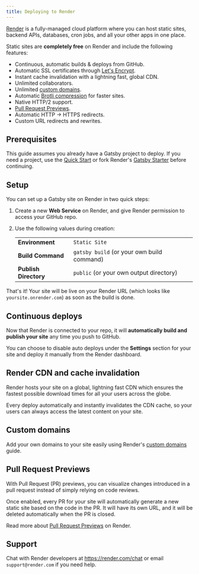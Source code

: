 ```yaml
---
title: Deploying to Render
---
```


[Render](https://render.com) is a fully-managed cloud platform where you can host static sites, backend APIs, databases, cron jobs, and all your other apps in one place.

Static sites are **completely free** on Render and include the following features:

-   Continuous, automatic builds & deploys from GitHub.
-   Automatic SSL certificates through [Let's Encrypt](https://letsencrypt.org).
-   Instant cache invalidation with a lightning fast, global CDN.
-   Unlimited collaborators.
-   Unlimited [custom domains](https://render.com/docs/custom-domains).
-   Automatic [Brotli compression](https://en.wikipedia.org/wiki/Brotli) for faster sites.
-   Native HTTP/2 support.
-   [Pull Request Previews](https://render.com/docs/pull-request-previews).
-   Automatic HTTP → HTTPS redirects.
-   Custom URL redirects and rewrites.

## Prerequisites

This guide assumes you already have a Gatsby project to deploy. If you need a project, use the [Quick Start](/docs/quick-start) or fork Render's [Gatsby Starter](https://github.com/render-examples/gatsby-starter-default) before continuing.

## Setup

You can set up a Gatsby site on Render in two quick steps:

1.  Create a new **Web Service** on Render, and give Render permission to access your GitHub repo.
2.  Use the following values during creation:

    |                       |                                            |
    | --------------------- | ------------------------------------------ |
    | **Environment**       | `Static Site`                              |
    | **Build Command**     | `gatsby build` (or your own build command) |
    | **Publish Directory** | `public` (or your own output directory)    |

That's it! Your site will be live on your Render URL (which looks like `yoursite.onrender.com`) as soon as the build is done.

## Continuous deploys

Now that Render is connected to your repo, it will **automatically build and publish your site** any time you push to GitHub.

You can choose to disable auto deploys under the **Settings** section for your site and deploy it manually from the Render dashboard.

## Render CDN and cache invalidation

Render hosts your site on a global, lightning fast CDN which ensures the fastest possible download times for all your users across the globe.

Every deploy automatically and instantly invalidates the CDN cache, so your users can always access the latest content on your site.

## Custom domains

Add your own domains to your site easily using Render's [custom domains](https://render.com/docs/custom-domains) guide.

## Pull Request Previews

With Pull Request (PR) previews, you can visualize changes introduced in a pull request instead of simply relying on code reviews.

Once enabled, every PR for your site will automatically generate a new static site based on the code in the PR. It will have its own URL, and it will be deleted automatically when the PR is closed.

Read more about [Pull Request Previews](https://render.com/docs/pull-request-previews) on Render.

## Support

Chat with Render developers at <https://render.com/chat> or email `support@render.com` if you need help.
